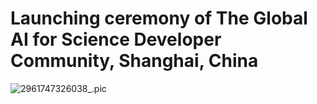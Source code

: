 # Launching ceremony of The Global AI for Science Developer Community, Shanghai, China


![2961747326038_.pic](https://cdn.jsdelivr.net/gh/JoshuaChou2018/oss@main/uPic/8eB3jD.2961747326038_.pic.jpg)

